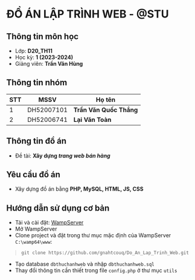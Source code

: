 # ĐỒ ÁN LẬP TRÌNH WEB - @STU
## Thông tin môn học
- Lớp: **D20_TH11**
- Học kỳ: **1 (2023-2024)**
- Giảng viên: **Trần Văn Hùng**
## Thông tin nhóm

|STT|MSSV       |Họ tên      			      |
|---|-----------|-----------------------|
|1  |DH52007101 |**Trần Văn Quốc Thắng**|
|2  |DH52006741 |**Lại Văn Toàn**       |

## Thông tin đồ án

- Đề tài: **Xây dựng *trang web bán hàng***

## Yêu cầu đồ án

- Xây dựng đồ án bằng **PHP, MySQL, HTML, JS, CSS**

## Hướng dẫn sử dụng cơ bản
- Tải và cài đặt: [WampServer ]([https://getcomposer.org/download/](https://sourceforge.net/projects/wampserver/))
- Mở WampServer
- Clone project và đặt trong thư mục mặc định của WampServer `C:\wamp64\www`: 
>`git clone https://github.com/gnahtcouq/Do_An_Lap_Trinh_Web.git`
- Tạo database `dbthuchanhweb` và nhập `dbthuchanhweb.sql`
- Thay đổi thông tin cần thiết trong file `config.php` ở thư mục `utils`
